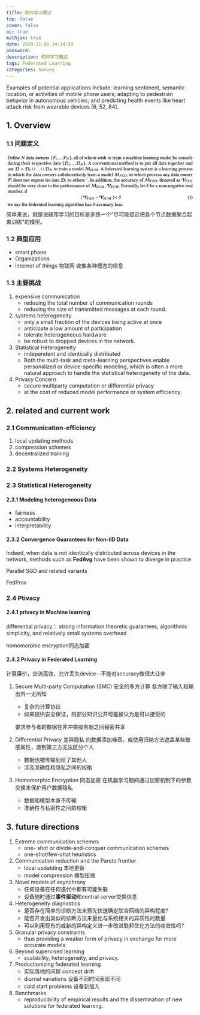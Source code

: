 ```yaml
---
title: 联邦学习概述
top: false
cover: false
oc: true
mathjax: true
date: 2020-11-01 14:14:59
password:
description: 联邦学习概述
tags: Federated Learning
categories: Survey
---
```

Examples of potential applications include: learning sentiment, semantic location, or activities of mobile phone users; adapting to pedestrian behavior in autonomous vehicles; and predicting health events like heart attack risk from wearable devices [6, 52, 84].

## 1. Overview

### 1.1 问题定义

![problem definition](10-FL/01-FL_problem.png)
简单来说，就是说联邦学习的目标是训练一个"尽可能接近把各个节点数据聚合起来训练"的模型。

### 1.2 典型应用

+ smart phone
+ Organizations
+ internet of things 物联网 收集各种模态的信息

### 1.3 主要挑战

1. expensive communication
    + reducing the total number of communication rounds
    + reducing the size of transmitted messages at each round.
2. systems heterogeneity
    + only a small fraction of the devices being active at once
    + anticipate a low amount of participation
    + tolerate heterogeneous hardware
    + be robust to dropped devices in the network.
3. Statistical Heterogeneity
    + independent and identically distributed
    + Both the multi-task and meta-learning perspectives enable personalized or device-specific modeling, which is often a more natural approach to handle the statistical heterogeneity of the data.
4. Privacy Concern
    + secure multiparty computation or differential privacy
    + at the cost of reduced model performance or system efficiency.

## 2. related and current work

### 2.1 Communication-efficiency

1. local updating methods
2. compression schemes
3. decentralized training

### 2.2 Systems Heterogeneity

### 2.3 Statistical Heterogeneity

#### 2.3.1 Modeling heterogeneous Data

+ fairness
+ accountability
+ interpretability

#### 2.3.2 Convergence Guarantees for Non-IID Data

Indeed, when data is not identically distributed across devices in the network, methods such as **FedAvg** have been shown to diverge in practice

Parallel SGD and related variants

FedProx

### 2.4 Ptivacy

#### 2.4.1 privacy in Machine learning

differential privacy： strong information theoretic guarantees, algorithmic simplicity, and relatively small systems overhead

homomorphic encryption同态加密

#### 2.4.2 Privacy in Federated Learning

计算廉价，交流高效，允许丢失device--不能对accuracy做很大让步

1. Secure Multi-party Computation (SMC) 安全的多方计算
    各方除了输入和输出外一无所知

    + 复杂的计算协议
    + 如果提供安全保证，则部分知识公开可能被认为是可以接受的

    要求参与者的数据在非冲突服务器之间秘密共享

2. Differential Privacy 差异隐私
    向数据添加噪音，或使用归纳方法遮盖某些敏感属性，直到第三方无法区分个人

    + 数据也被传输到给了其他人
    + 涉及准确性和隐私之间的权衡

3. Homomorphic Encryption 同态加密
    在机器学习期间通过加密机制下的参数交换来保护用户数据隐私

    + 数据和模型本身不传输
    + 准确性与私密性之间的权衡

## 3. future directions

1. Extreme communication schemes
   + one- shot or divide-and-conquer communication schemes
   + one-shot/few-shot heuristics
2. Communication reduction and the Pareto frontier
   + local updatding 本地更新
   + model compression 模型压缩
3. Novel models of asynchrony
   + 任何设备在任何迭代中都有可能失联
   + 设备随时通过**事件驱动**和central server交换信息
4. Heterogeneity diagnostics
   + 是否存在简单的诊断方法来预先快速确定联合网络的异构程度?
   + 能否开发出类似的诊断方法来量化与系统相关的异质性的数量
   + 可以利用现有的或新的异构定义进一步改进联邦优化方法的收敛性吗?
5. Granular privacy constraints
   + thus providing a weaker form of privacy in exchange for more accurate models
6. Beyond supervised learning
   + scalability, heterogeneity, and privacy.
7. Productionizing federated learning
   + 实际落地的问题 concept drift
   + diurnal variations 设备不同时间表现不同
   + cold start problems 设备新加入
8. Benchmarks
   + reproducibility of empirical results and the dissemination of new solutions for federated learning.
